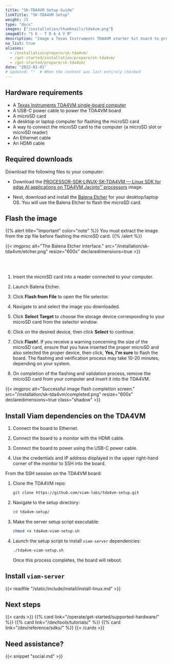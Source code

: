 ```yaml
---
title: "SK-TDA4VM Setup Guide"
linkTitle: "SK-TDA4VM Setup"
weight: 25
type: "docs"
images: ["/installation/thumbnails/tda4vm.png"]
imageAlt: "S K - T D A 4 V M"
description: "Image a Texas Instruments TDA4VM starter kit board to prepare it for viam-server installation."
no_list: true
aliases:
  - /installation/prepare/sk-tda4vm/
  - /get-started/installation/prepare/sk-tda4vm/
  - /get-started/prepare/sk-tda4vm/
date: "2022-01-01"
# updated: ""  # When the content was last entirely checked
---
```


## Hardware requirements

- A [Texas Instruments TDA4VM single-board computer](https://www.ti.com/tool/SK-TDA4VM)
- A USB-C power cable to power the TDA4VM board
- A microSD card
- A desktop or laptop computer for flashing the microSD card
- A way to connect the microSD card to the computer (a microSD slot or microSD reader)
- An Ethernet cable
- An HDMI cable

## Required downloads

Download the following files to your computer:

- Download the <a href="https://www.ti.com/tool/download/PROCESSOR-SDK-LINUX-SK-TDA4VM" target="_blank">PROCESSOR-SDK-LINUX-SK-TDA4VM — Linux SDK for edge AI applications on TDA4VM Jacinto™ processors</a> image.

- Next, download and install the <a href="https://etcher.balena.io/#download-etcher" target="_blank">Balena Etcher</a> for your desktop/laptop OS.
  You will use the Balena Etcher to flash the microSD card.

## Flash the image

{{% alert title="Important" color="note" %}}
You must extract the image from the zip file before flashing the microSD card.
{{% /alert %}}

{{< imgproc alt="The Balena Etcher interface." src="/installation/sk-tda4vm/etcher.png" resize="600x" declaredimensions=true >}}

<br>
<br>

1. Insert the microSD card into a reader connected to your computer.

2. Launch Balena Etcher.

3. Click **Flash from File** to open the file selector.

4. Navigate to and select the image you downloaded.

5. Click **Select Target** to choose the storage device corresponding to your microSD card from the selector window.

6. Click on the desired device, then click **Select** to continue.

7. Click **Flash!**.
   If you receive a warning concerning the size of the microSD card, ensure that you have inserted the proper microSD and also selected the proper device, then click, **Yes, I'm sure** to flash the board.
   The flashing and verification process may take 10-20 minutes, depending on your system.

8. On completion of the flashing and validation process, remove the microSD card from your computer and insert it into the TDA4VM.

{{< imgproc alt="Successful image flash completion screen." src="/installation/sk-tda4vm/completed.png" resize="600x" declaredimensions=true class="shadow"  >}}

## Install Viam dependencies on the TDA4VM

1. Connect the board to Ethernet.

2. Connect the board to a monitor with the HDMI cable.

3. Connect the board to power using the USB-C power cable.

4. Use the credentials and IP address displayed in the upper right-hand corner of the monitor to SSH into the board.

From the SSH session on the TDA4VM board:

1. Clone the TDA4VM repo:

   ```sh {class="command-line" data-prompt="$"}
   git clone https://github.com/viam-labs/tda4vm-setup.git
   ```

2. Navigate to the setup directory:

   ```sh {class="command-line" data-prompt="$"}
   cd tda4vm-setup/
   ```

3. Make the server setup script executable:

   ```sh {class="command-line" data-prompt="$"}
   chmod +x tda4vm-viam-setup.sh
   ```

4. Launch the setup script to install `viam-server` dependencies:

   ```sh {class="command-line" data-prompt="$"}
   ./tda4vm-viam-setup.sh
   ```

   Once this process completes, the board will reboot.

## Install `viam-server`

{{< readfile "/static/include/install/install-linux.md" >}}

## Next steps

{{< cards >}}
{{% card link="/operate/get-started/supported-hardware/" %}}
{{% card link="/dev/tools/tutorials/" %}}
{{% card link="/dev/reference/sdks/" %}}
{{< /cards >}}

## Need assistance?

{{< snippet "social.md" >}}
